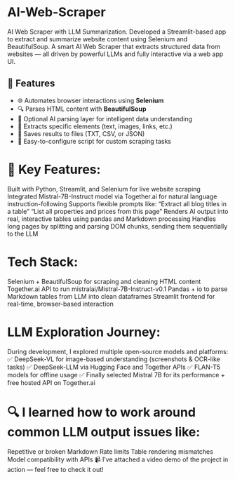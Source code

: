 # AI-Web-Scraper
AI Web Scraper with LLM Summarization. Developed a Streamlit-based app to extract and summarize website content using Selenium and BeautifulSoup.
A smart AI Web Scraper that extracts structured data from websites — all driven by powerful LLMs and fully interactive via a web app UI.
## 📌 Features

- 🌐 Automates browser interactions using **Selenium**
- 🔍 Parses HTML content with **BeautifulSoup**
- 🧠 Optional AI parsing layer for intelligent data understanding
- 📄 Extracts specific elements (text, images, links, etc.)
- 💾 Saves results to files (TXT, CSV, or JSON)
- 🔧 Easy-to-configure script for custom scraping tasks
# 🧠 Key Features: 
Built with Python, Streamlit, and Selenium for live website scraping
Integrated Mistral-7B-Instruct model via Together.ai for natural language instruction-following
Supports flexible prompts like:
“Extract all blog titles in a table”
“List all properties and prices from this page”
Renders AI output into real, interactive tables using pandas and Markdown processing
Handles long pages by splitting and parsing DOM chunks, sending them sequentially to the LLM
# Tech Stack:
Selenium + BeautifulSoup for scraping and cleaning HTML content
Together.ai API to run mistralai/Mistral-7B-Instruct-v0.1
Pandas + io to parse Markdown tables from LLM into clean dataframes
Streamlit frontend for real-time, browser-based interaction
 # LLM Exploration Journey:
 During development, I explored multiple open-source models and platforms:
✅ DeepSeek-VL for image-based understanding (screenshots & OCR-like tasks)
✅ DeepSeek-LLM via Hugging Face and Together APIs
✅ FLAN-T5 models for offline usage
✅ Finally selected Mistral 7B for its performance + free hosted API on Together.ai
# 🔍 I learned how to work around common LLM output issues like:
Repetitive or broken Markdown
Rate limits
Table rendering mismatches
Model compatibility with APIs
📹 I’ve attached a video demo of the project in action — feel free to check it out!
